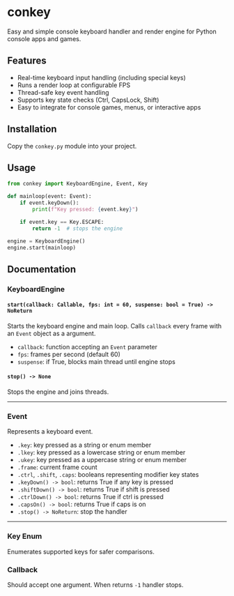 # conkey

Easy and simple console keyboard handler and render engine for Python console apps and games.

## Features

- Real-time keyboard input handling (including special keys)
- Runs a render loop at configurable FPS
- Thread-safe key event handling
- Supports key state checks (Ctrl, CapsLock, Shift)
- Easy to integrate for console games, menus, or interactive apps

## Installation

Copy the `conkey.py` module into your project.

## Usage

```python
from conkey import KeyboardEngine, Event, Key

def mainloop(event: Event):
    if event.keyDown():
        print(f"Key pressed: {event.key}")

    if event.key == Key.ESCAPE:
        return -1  # stops the engine

engine = KeyboardEngine()
engine.start(mainloop)
```

## Documentation

### KeyboardEngine

#### `start(callback: Callable, fps: int = 60, suspense: bool = True) -> NoReturn`

Starts the keyboard engine and main loop. Calls `callback` every frame with an `Event` object as a argument.

- `callback`: function accepting an `Event` parameter
- `fps`: frames per second (default 60)
- `suspense`: if True, blocks main thread until engine stops

#### `stop() -> None`

Stops the engine and joins threads.

---

### Event

Represents a keyboard event.

- `.key`: key pressed as a string or enum member
- `.lkey`: key pressed as a lowercase string or enum member
- `.ukey`: key pressed as a uppercase string or enum member
- `.frame`: current frame count
- `.ctrl`, `.shift`, `.caps`: booleans representing modifier key states
- `.keyDown() -> bool`: returns True if any key is pressed
- `.shiftDown() -> bool`: returns True if shift is pressed
- `.ctrlDown() -> bool`: returns True if ctrl is pressed
- `.capsOn() -> bool`: returns True if caps is on
- `.stop() -> NoReturn`: stop the handler

---

### Key Enum

Enumerates supported keys for safer comparisons.


### Callback

Should accept one argument.
When returns `-1` handler stops.